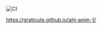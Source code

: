 ![CI](https://github.com/graticule/ahj-anim-1/actions/workflows/web.yml/badge.svg)

https://graticule.github.io/ahj-anim-1/